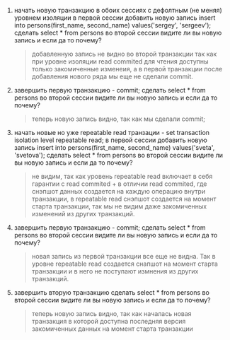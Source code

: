1. начать новую транзакцию в обоих сессиях с дефолтным (не меняя) уровнем изоляции
    в первой сессии добавить новую запись insert into persons(first_name, second_name) values('sergey', 'sergeev');
    сделать select * from persons во второй сессии
    видите ли вы новую запись и если да то почему?
    > добавленную запись не видно во второй транзакции так как при уровне изоляции read commited для 
        чтения доступны только закомиченные изменеия, а в первой транзакции после добавления нового ряда мы еще не сделали commit.
2. завершить первую транзакцию - commit;
    сделать select * from persons во второй сессии
    видите ли вы новую запись и если да то почему?
    > теперь новую запись видно, так как мы сделали commit;
3. начать новые но уже repeatable read транзации - set transaction isolation level repeatable read;
    в первой сессии добавить новую запись insert into persons(first_name, second_name) values('sveta', 'svetova');
    сделать select * from persons во второй сессии
    видите ли вы новую запись и если да то почему?
    > не видим, так как уровень repeatable read включает в себя гарантии с read commited + в отличии read commited, где снэпшот данных создается
     на каждую операцию внутри транзакции, в repeatable read снэпшот создается на момент старта транзакции, так мы не видим даже закомиченных изменений
     из других транзакций.
4. завершить первую транзакцию - commit;
    сделать select * from persons во второй сессии
    видите ли вы новую запись и если да то почему?
    > новая запись из первой транзакции все еще не видна. Так в уровне repeatable read создается снапшот на момент старта транзакции
     и в него не поступают измнения из других транзакций. 
5. завершить вторую транзакцию
    сделать select * from persons во второй сессии
    видите ли вы новую запись и если да то почему?
    > теперь новую запись видно, так как началась новая транзакция в которой доступна последняя версия закомиченных данных на момент старта транзакции